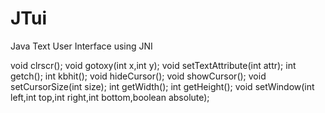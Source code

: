 # JTui

Java Text User Interface using JNI

void clrscr();
void gotoxy(int x,int y);
void setTextAttribute(int attr);
int getch();
int kbhit();
void hideCursor();
void showCursor();
void setCursorSize(int size);
int getWidth();
int getHeight();
void setWindow(int left,int top,int right,int bottom,boolean absolute);
